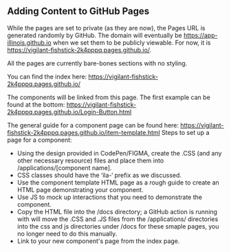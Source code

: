 ## Adding Content to GitHub Pages

While the pages are set to private (as they are now), the Pages URL is generated randomly by GitHub. The domain will eventually be https://app-illinois.github.io when we set them to be publicly viewable. For now, it is https://vigilant-fishstick-2k4pppq.pages.github.io/.

All the pages are currently bare-bones sections with no styling.

You can find the index here:
https://vigilant-fishstick-2k4pppq.pages.github.io/

The components will be linked from this page. The first example can be found at the bottom:
https://vigilant-fishstick-2k4pppq.pages.github.io/Login-Button.html

The general guide for a component page can be found here:
https://vigilant-fishstick-2k4pppq.pages.github.io/item-template.html
Steps to set up a page for a component:

- Using the design provided in CodePen/FIGMA, create the .CSS (and any other necessary resource) files and place them into /applications/[component name].
- CSS classes should have the ‘ila-‘ prefix as we discussed.
- Use the component template HTML page as a rough guide to create an HTML page demonstrating your component.
- Use JS to mock up interactions that you need to demonstrate the component.
- Copy the HTML file into the /docs directory; a GitHub action is running with will move the .CSS and .JS files from the /applications/ directories into the css and js directories under /docs for these smaple pages, you no longer need to do this manually.
- Link to your new component's page from the index page.
